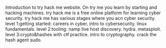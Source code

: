 Introduction to try hack me website.
On try me you learn by starting and hacking machines.
try hack me is a free online platform for learning cyber security.
try hack me has various stages where you acn cyber security.
level 1:getting started:
careers in cyber.
intro to cybersecurity.
linux fundamentals.
level 2:tooling:
namp live host discovery.
hydra.
metasploit.
level 3:crypto&hashes with ctf practice.
intro to cryptography.
crack the hash 
agent sudo.

